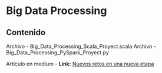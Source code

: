 # **Big Data Processing**

## Contenido

Archivo - Big_Data_Processing_Scala_Proyect.scala
Archivo - Big_Data_Processing_PySpark_Proyect.py

Artículo en medium - **Link:** [Nuevos retos en una nueva etapa](https://medium.com/@max.lloris.data/nuevos-retos-en-una-nueva-etapa-687d11efbbe7)